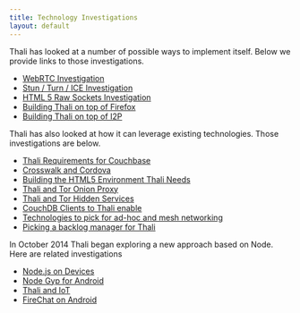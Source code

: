 ```yaml
---
title: Technology Investigations
layout: default
---
```


Thali has looked at a number of possible ways to implement itself. Below we provide links to those investigations.

* [WebRTC Investigation](WebRTCInvestigation)
* [Stun / Turn / ICE Investigation](StunTurnICEInvestigation)
* [HTML 5 Raw Sockets Investigation](HTML5RawSocketsInvestigation)
* [Building Thali on top of Firefox](BuildingThaliOnTopOfFirefox)
* [Building Thali on top of I2P](BuildingThaliOnTopOfI2P)

Thali has also looked at how it can leverage existing technologies. Those investigations are below.

* [Thali Requirements for Couchbase](ThaliRequirementsForCouchbase)
* [Crosswalk and Cordova](CrosswalkAndCordova)
* [Building the HTML5 Environment Thali Needs](BuildingTheHTML5EnvironmentThaliNeeds)
* [Thali and Tor Onion Proxy](ThaliAndTorOnionProxy)
* [Thali and Tor Hidden Services](ThaliAndTorHiddenServices)
* [CouchDB Clients to Thali enable](CouchDBClientsToThaliEnable)
* [Technologies to pick for ad-hoc and mesh networking](TechnologiesToPickForAd-hocAndMeshNetworking)
* [Picking a backlog manager for Thali](PickingABacklogManagerForThali)

In October 2014 Thali began exploring a new approach based on Node. Here are related investigations

* [Node.js on Devices](nodeondevices)
* [Node Gyp for Android](NotesOnNodeGypForAndroid)
* [Thali and IoT](ThaliAndIoT)
* [FireChat on Android](ExperimentWithFireChat)
